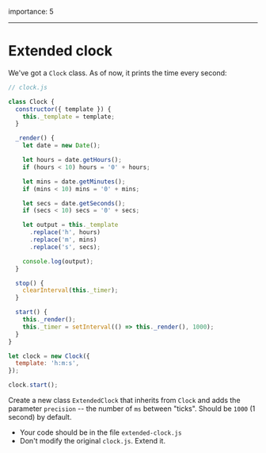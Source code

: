 importance: 5

---

# Extended clock

We've got a `Clock` class. As of now, it prints the time every second:

```js run
// clock.js

class Clock {
  constructor({ template }) {
    this._template = template;
  }

  _render() {
    let date = new Date();

    let hours = date.getHours();
    if (hours < 10) hours = '0' + hours;

    let mins = date.getMinutes();
    if (mins < 10) mins = '0' + mins;

    let secs = date.getSeconds();
    if (secs < 10) secs = '0' + secs;

    let output = this._template
      .replace('h', hours)
      .replace('m', mins)
      .replace('s', secs);

    console.log(output);
  }

  stop() {
    clearInterval(this._timer);
  }

  start() {
    this._render();
    this._timer = setInterval(() => this._render(), 1000);
  }
}

let clock = new Clock({
  template: 'h:m:s',
});

clock.start();

```
Create a new class `ExtendedClock` that inherits from `Clock` and adds the parameter `precision` -- the number of `ms` between "ticks". Should be `1000` (1 second) by default.

- Your code should be in the file `extended-clock.js`
- Don't modify the original `clock.js`. Extend it.

